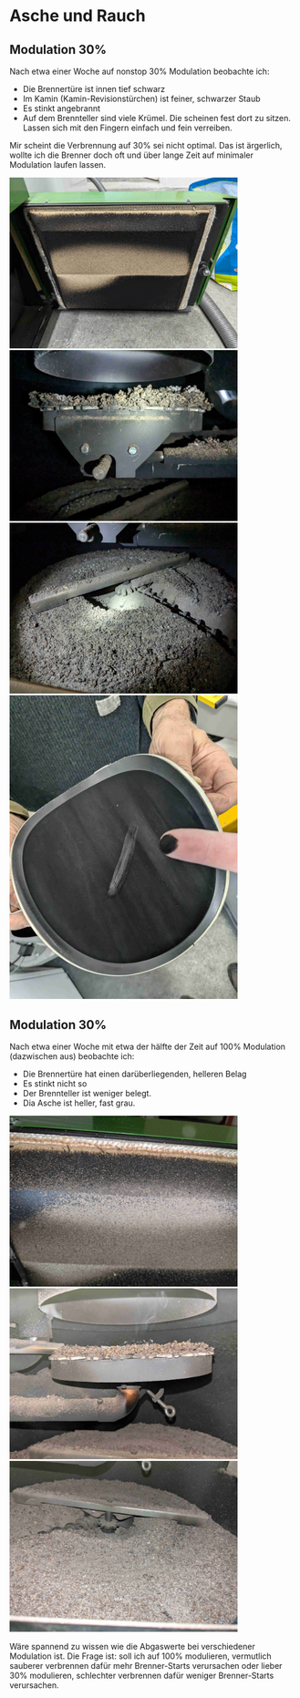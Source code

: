 # Asche und Rauch
## Modulation 30%
Nach etwa einer Woche auf nonstop 30% Modulation beobachte ich:
- Die Brennertüre ist innen tief schwarz
- Im Kamin (Kamin-Revisionstürchen) ist feiner, schwarzer Staub
- Es stinkt angebrannt
- Auf dem Brennteller sind viele Krümel. Die scheinen fest dort zu sitzen. Lassen sich mit den Fingern einfach und fein verreiben.

Mir scheint die Verbrennung auf 30% sei nicht optimal.
Das ist ärgerlich, wollte ich die Brenner doch oft und über lange Zeit auf minimaler Modulation laufen lassen.

<img src="./images/20241015_155122.jpg" width="400"/>
<img src="./images/20241015_155149.jpg" width="400"/>
<img src="./images/20241015_161430.jpg" width="400"/>
<img src="./images/20241015_161915.jpg" width="400"/>

## Modulation 30%
Nach etwa einer Woche mit etwa der hälfte der Zeit auf 100% Modulation (dazwischen aus) beobachte ich:
- Die Brennertüre hat einen darüberliegenden, helleren Belag
- Es stinkt nicht so
- Der Brennteller ist weniger belegt.
- Dia Asche ist heller, fast grau.

<img src="./images/20241025_150251.jpg" width="400" />
<img src="./images/20241025_150311.jpg" width="400" />
<img src="./images/20241025_150307.jpg" width="400" />


Wäre spannend zu wissen wie die Abgaswerte bei verschiedener Modulation ist. Die Frage ist: soll ich auf 100% modulieren, vermutlich sauberer verbrennen dafür mehr Brenner-Starts verursachen oder lieber 30% modulieren, schlechter verbrennen dafür weniger Brenner-Starts verursachen. 